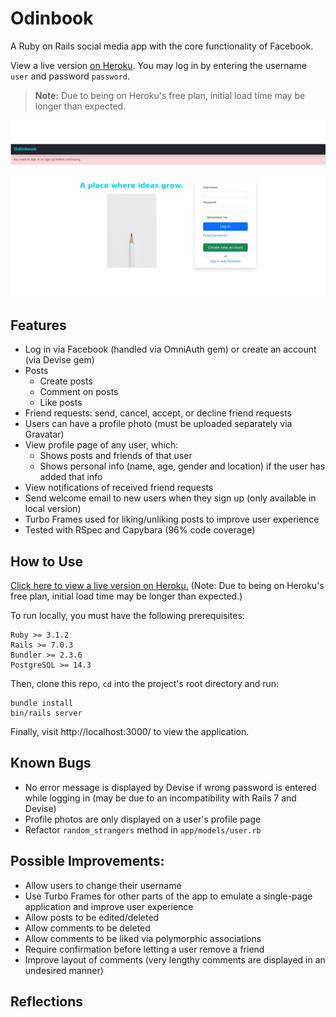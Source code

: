 # Odinbook

A Ruby on Rails social media app with the core functionality of Facebook.

View a live version [on Heroku](https://peaceful-gorge-29362.herokuapp.com/). You may log in by entering the username `user` and password `password`.
> **Note:** Due to being on Heroku's free plan, initial load time may be longer than expected.

![alt text](login_page.png?raw=true "screenshot of Odinbook home page")

## Features
- Log in via Facebook (handled via OmniAuth gem) or create an account (via Devise gem)
- Posts
  - Create posts
  - Comment on posts
  - Like posts
- Friend requests: send, cancel, accept, or decline friend requests
- Users can have a profile photo (must be uploaded separately via Gravatar)
- View profile page of any user, which: 
  - Shows posts and friends of that user
  - Shows personal info (name, age, gender and location) if the user has added that info
- View notifications of received friend requests
- Send welcome email to new users when they sign up (only available in local version)
- Turbo Frames used for liking/unliking posts to improve user experience
- Tested with RSpec and Capybara (96% code coverage)

## How to Use
[Click here to view a live version on Heroku.](https://peaceful-gorge-29362.herokuapp.com/) (Note: Due to being on Heroku's free plan, initial load time may be longer than expected.)

To run locally, you must have the following prerequisites:
```
Ruby >= 3.1.2
Rails >= 7.0.3
Bundler >= 2.3.6
PostgreSQL >= 14.3
```
Then, clone this repo, `cd` into the project's root directory and run:
```
bundle install
bin/rails server
```
Finally, visit http://localhost:3000/ to view the application.

## Known Bugs
- No error message is displayed by Devise if wrong password is entered while logging in (may be due to an incompatibility with Rails 7 and Devise)
- Profile photos are only displayed on a user's profile page
- Refactor `random_strangers` method in `app/models/user.rb`

## Possible Improvements:
- Allow users to change their username
- Use Turbo Frames for other parts of the app to emulate a single-page application and improve user experience
- Allow posts to be edited/deleted
- Allow comments to be deleted
- Allow comments to be liked via polymorphic associations
- Require confirmation before letting a user remove a friend
- Improve layout of comments (very lengthy comments are displayed in an undesired manner)

## Reflections
